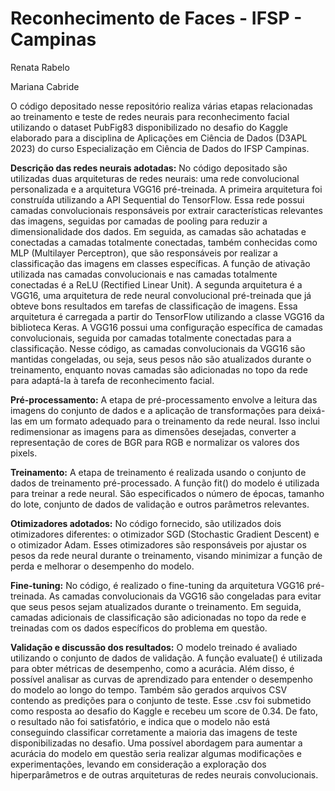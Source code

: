 # Reconhecimento de Faces - IFSP - Campinas
Renata Rabelo

Mariana Cabride

O código depositado nesse repositório realiza várias etapas relacionadas ao treinamento e teste de redes neurais para reconhecimento facial utilizando o dataset PubFig83 disponibilizado no desafio do Kaggle elaborado para a disciplina de Aplicações em Ciência de Dados (D3APL 2023) do curso Especialização em Ciência de Dados do IFSP Campinas.


**Descrição das redes neurais adotadas:**
No código depositado são utilizadas duas arquiteturas de redes neurais: uma rede convolucional personalizada e a arquitetura VGG16 pré-treinada.
A primeira arquitetura foi construída utilizando a API Sequential do TensorFlow. Essa rede possui camadas convolucionais responsáveis por extrair características relevantes das imagens, seguidas por camadas de pooling para reduzir a dimensionalidade dos dados. Em seguida, as camadas são achatadas e conectadas a camadas totalmente conectadas, também conhecidas como MLP (Multilayer Perceptron), que são responsáveis por realizar a classificação das imagens em classes específicas. A função de ativação utilizada nas camadas convolucionais e nas camadas totalmente conectadas é a ReLU (Rectified Linear Unit).
A segunda arquitetura é a VGG16, uma arquitetura de rede neural convolucional pré-treinada que já obteve bons resultados em tarefas de classificação de imagens. Essa arquitetura é carregada a partir do TensorFlow utilizando a classe VGG16 da biblioteca Keras. A VGG16 possui uma configuração específica de camadas convolucionais, seguida por camadas totalmente conectadas para a classificação. Nesse código, as camadas convolucionais da VGG16 são mantidas congeladas, ou seja, seus pesos não são atualizados durante o treinamento, enquanto novas camadas são adicionadas no topo da rede para adaptá-la à tarefa de reconhecimento facial.

**Pré-processamento:**
A etapa de pré-processamento envolve a leitura das imagens do conjunto de dados e a aplicação de transformações para deixá-las em um formato adequado para o treinamento da rede neural. Isso inclui redimensionar as imagens para as dimensões desejadas, converter a representação de cores de BGR para RGB e normalizar os valores dos pixels.

**Treinamento:**
A etapa de treinamento é realizada usando o conjunto de dados de treinamento pré-processado. A função fit() do modelo é utilizada para treinar a rede neural. São especificados o número de épocas, tamanho do lote, conjunto de dados de validação e outros parâmetros relevantes.

**Otimizadores adotados:**
No código fornecido, são utilizados dois otimizadores diferentes: o otimizador SGD (Stochastic Gradient Descent) e o otimizador Adam. Esses otimizadores são responsáveis por ajustar os pesos da rede neural durante o treinamento, visando minimizar a função de perda e melhorar o desempenho do modelo.

**Fine-tuning:**
No código, é realizado o fine-tuning da arquitetura VGG16 pré-treinada. As camadas convolucionais da VGG16 são congeladas para evitar que seus pesos sejam atualizados durante o treinamento. Em seguida, camadas adicionais de classificação são adicionadas no topo da rede e treinadas com os dados específicos do problema em questão.

**Validação e discussão dos resultados:**
O modelo treinado é avaliado utilizando o conjunto de dados de validação. A função evaluate() é utilizada para obter métricas de desempenho, como a acurácia. Além disso, é possível analisar as curvas de aprendizado para entender o desempenho do modelo ao longo do tempo. Também são gerados arquivos CSV contendo as predições para o conjunto de teste. Esse .csv foi submetido como resposta ao desafio do Kaggle e recebeu um score de 
0.34. De fato, o resultado não foi satisfatório, e indica que o modelo não está conseguindo classificar corretamente a maioria das imagens de teste disponibilizadas no desafio. Uma possível abordagem para aumentar a acurácia do modelo em questão seria realizar algumas modificações e experimentações, levando em consideração a exploração dos hiperparâmetros e de outras arquiteturas de redes neurais convolucionais.





